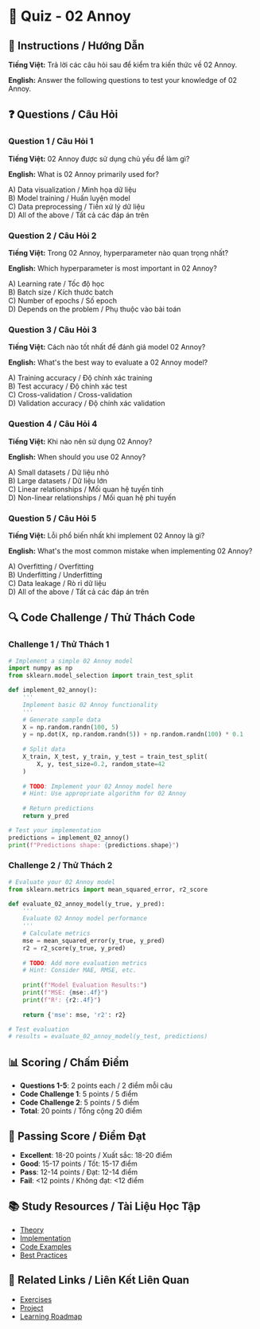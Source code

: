 # 🧠 Quiz - 02 Annoy

## 📝 Instructions / Hướng Dẫn

**Tiếng Việt:** Trả lời các câu hỏi sau để kiểm tra kiến thức về 02 Annoy.

**English:** Answer the following questions to test your knowledge of 02 Annoy.

## ❓ Questions / Câu Hỏi

### Question 1 / Câu Hỏi 1
**Tiếng Việt:** 02 Annoy được sử dụng chủ yếu để làm gì?

**English:** What is 02 Annoy primarily used for?

A) Data visualization / Minh họa dữ liệu  
B) Model training / Huấn luyện model  
C) Data preprocessing / Tiền xử lý dữ liệu  
D) All of the above / Tất cả các đáp án trên

### Question 2 / Câu Hỏi 2
**Tiếng Việt:** Trong 02 Annoy, hyperparameter nào quan trọng nhất?

**English:** Which hyperparameter is most important in 02 Annoy?

A) Learning rate / Tốc độ học  
B) Batch size / Kích thước batch  
C) Number of epochs / Số epoch  
D) Depends on the problem / Phụ thuộc vào bài toán

### Question 3 / Câu Hỏi 3
**Tiếng Việt:** Cách nào tốt nhất để đánh giá model 02 Annoy?

**English:** What's the best way to evaluate a 02 Annoy model?

A) Training accuracy / Độ chính xác training  
B) Test accuracy / Độ chính xác test  
C) Cross-validation / Cross-validation  
D) Validation accuracy / Độ chính xác validation

### Question 4 / Câu Hỏi 4
**Tiếng Việt:** Khi nào nên sử dụng 02 Annoy?

**English:** When should you use 02 Annoy?

A) Small datasets / Dữ liệu nhỏ  
B) Large datasets / Dữ liệu lớn  
C) Linear relationships / Mối quan hệ tuyến tính  
D) Non-linear relationships / Mối quan hệ phi tuyến

### Question 5 / Câu Hỏi 5
**Tiếng Việt:** Lỗi phổ biến nhất khi implement 02 Annoy là gì?

**English:** What's the most common mistake when implementing 02 Annoy?

A) Overfitting / Overfitting  
B) Underfitting / Underfitting  
C) Data leakage / Rò rỉ dữ liệu  
D) All of the above / Tất cả các đáp án trên

## 🔍 Code Challenge / Thử Thách Code

### Challenge 1 / Thử Thách 1
```python
# Implement a simple 02 Annoy model
import numpy as np
from sklearn.model_selection import train_test_split

def implement_02_annoy():
    '''
    Implement basic 02 Annoy functionality
    '''
    # Generate sample data
    X = np.random.randn(100, 5)
    y = np.dot(X, np.random.randn(5)) + np.random.randn(100) * 0.1
    
    # Split data
    X_train, X_test, y_train, y_test = train_test_split(
        X, y, test_size=0.2, random_state=42
    )
    
    # TODO: Implement your 02 Annoy model here
    # Hint: Use appropriate algorithm for 02 Annoy
    
    # Return predictions
    return y_pred

# Test your implementation
predictions = implement_02_annoy()
print(f"Predictions shape: {predictions.shape}")
```

### Challenge 2 / Thử Thách 2
```python
# Evaluate your 02 Annoy model
from sklearn.metrics import mean_squared_error, r2_score

def evaluate_02_annoy_model(y_true, y_pred):
    '''
    Evaluate 02 Annoy model performance
    '''
    # Calculate metrics
    mse = mean_squared_error(y_true, y_pred)
    r2 = r2_score(y_true, y_pred)
    
    # TODO: Add more evaluation metrics
    # Hint: Consider MAE, RMSE, etc.
    
    print(f"Model Evaluation Results:")
    print(f"MSE: {mse:.4f}")
    print(f"R²: {r2:.4f}")
    
    return {'mse': mse, 'r2': r2}

# Test evaluation
# results = evaluate_02_annoy_model(y_test, predictions)
```

## 📊 Scoring / Chấm Điểm

- **Questions 1-5**: 2 points each / 2 điểm mỗi câu
- **Code Challenge 1**: 5 points / 5 điểm
- **Code Challenge 2**: 5 points / 5 điểm
- **Total**: 20 points / Tổng cộng 20 điểm

## 🎯 Passing Score / Điểm Đạt

- **Excellent**: 18-20 points / Xuất sắc: 18-20 điểm
- **Good**: 15-17 points / Tốt: 15-17 điểm  
- **Pass**: 12-14 points / Đạt: 12-14 điểm
- **Fail**: <12 points / Không đạt: <12 điểm

## 📚 Study Resources / Tài Liệu Học Tập

- [Theory](./THEORY_02_annoy.md)
- [Implementation](./IMPLEMENTATION_02_annoy.md)
- [Code Examples](./CODE_EXAMPLES_02_annoy.md)
- [Best Practices](./BEST_PRACTICES_02_annoy.md)

## 🔗 Related Links / Liên Kết Liên Quan

- [Exercises](./EXERCISES_02_annoy.md)
- [Project](./PROJECT_02_annoy.md)
- [Learning Roadmap](./LEARNING_ROADMAP_02_annoy.md)

